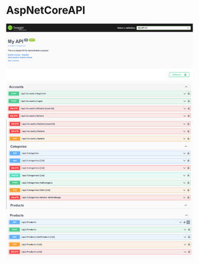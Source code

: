 # AspNetCoreAPI
![APIAccount](Images/API-1.png)
![APICategory](Images/API-2.png)
![APIProduct](Images/API-3.png)
